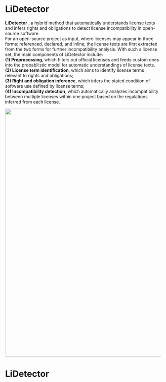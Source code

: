 # LiDetector

**LiDetector** , a hybrid method that automatically understands license texts and infers rights and obligations to detect license incompatibility in open-source software.   
For an open-source project as input, where licenses may appear in three forms: referenced, declared, and inline, the license texts are first extracted from the two forms for further incompatibility analysis. With  such a license set, the main components of LiDetector include:   
**(1) Preprocessing**, which filters out official licenses and feeds custom ones into the probabilistic model for automatic understandings of license texts.  
**(2) License term identification**, which aims to identify license terms relevant to rights and obligations;   
**(3) Right and obligation inference**, which infers the stated condition of software use defined by license terms;   
**(4) Incompatibility detection**,  which automatically analyzes incompatibility between multiple licenses within one project based on the regulations inferred from each license. 

<p align="center">
	<img src="overview.ipg", width="800">
</p>

# LiDetector


